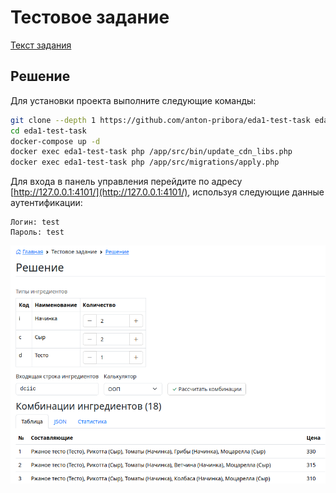 # Тестовое задание

[Текст задания](docs/TASK.md)

## Решение

Для установки проекта выполните следующие команды:

```bash
git clone --depth 1 https://github.com/anton-pribora/eda1-test-task eda1-test-task
cd eda1-test-task
docker-compose up -d
docker exec eda1-test-task php /app/src/bin/update_cdn_libs.php
docker exec eda1-test-task php /app/src/migrations/apply.php
```

Для входа в панель управления перейдите по адресу [http://127.0.0.1:4101/](http://127.0.0.1:4101/),
используя следующие данные аутентификации:

```text
Логин: test
Пароль: test
```

![docs/example.png](docs/example.png)
